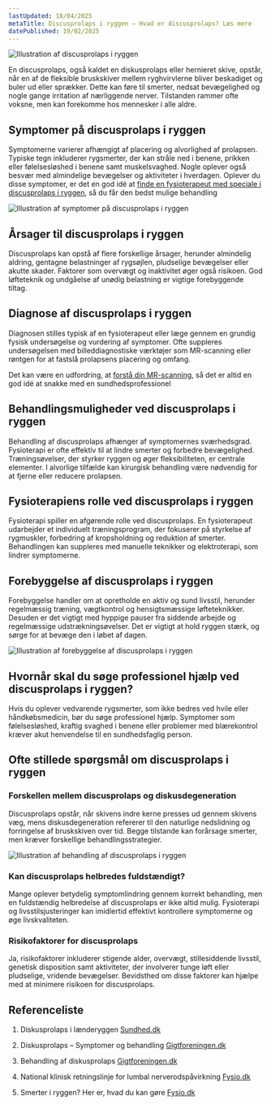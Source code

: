 ```yaml
---
lastUpdated: 18/04/2025
metaTitle: Discusprolaps i ryggen – Hvad er discusprolaps? Læs mere
datePublished: 19/02/2025
---
```


![Illustration af discusprolaps i ryggen](/images/articles/discusprolaps-ryggen-intro.png)

En discusprolaps, også kaldet en diskusprolaps eller hernieret skive, opstår, når en af de fleksible bruskskiver mellem ryghvirvlerne bliver beskadiget og buler ud eller sprækker. Dette kan føre til smerter, nedsat bevægelighed og nogle gange irritation af nærliggende nerver. Tilstanden rammer ofte voksne, men kan forekomme hos mennesker i alle aldre.


## Symptomer på discusprolaps i ryggen

Symptomerne varierer afhængigt af placering og alvorlighed af prolapsen. Typiske tegn inkluderer rygsmerter, der kan stråle ned i benene, prikken eller følelsesløshed i benene samt muskelsvaghed. Nogle oplever også besvær med almindelige bevægelser og aktiviteter i hverdagen. Oplever du disse symptomer, er det en god idé at [finde en fysioterapeut med speciale i discusprolaps i ryggen](https://www.fysfinder.dk/find/fysioterapeut/danmark/discusprolaps-i-ryggen), så du får den bedst mulige behandling

![Illustration af symptomer på discusprolaps i ryggen](/images/articles/discusprolaps-ryggen-symptomer.png)


## Årsager til discusprolaps i ryggen

Discusprolaps kan opstå af flere forskellige årsager, herunder almindelig aldring, gentagne belastninger af rygsøjlen, pludselige bevægelser eller akutte skader. Faktorer som overvægt og inaktivitet øger også risikoen. God løfteteknik og undgåelse af unødig belastning er vigtige forebyggende tiltag.


## Diagnose af discusprolaps i ryggen

Diagnosen stilles typisk af en fysioterapeut eller læge gennem en grundig fysisk undersøgelse og vurdering af symptomer. Ofte suppleres undersøgelsen med billeddiagnostiske værktøjer som MR-scanning eller røntgen for at fastslå prolapsens placering og omfang.

Det kan være en udfordring, at [forstå din MR-scanning](https://www.fysfinder.dk/mr-scanning), så det er altid en god idé at snakke med en sundhedsprofessionel


## Behandlingsmuligheder ved discusprolaps i ryggen

Behandling af discusprolaps afhænger af symptomernes sværhedsgrad. Fysioterapi er ofte effektiv til at lindre smerter og forbedre bevægelighed. Træningsøvelser, der styrker ryggen og øger fleksibiliteten, er centrale elementer. I alvorlige tilfælde kan kirurgisk behandling være nødvendig for at fjerne eller reducere prolapsen.


## Fysioterapiens rolle ved discusprolaps i ryggen

Fysioterapi spiller en afgørende rolle ved discusprolaps. En fysioterapeut udarbejder et individuelt træningsprogram, der fokuserer på styrkelse af rygmuskler, forbedring af kropsholdning og reduktion af smerter. Behandlingen kan suppleres med manuelle teknikker og elektroterapi, som lindrer symptomerne.


## Forebyggelse af discusprolaps i ryggen

Forebyggelse handler om at opretholde en aktiv og sund livsstil, herunder regelmæssig træning, vægtkontrol og hensigtsmæssige løfteteknikker. Desuden er det vigtigt med hyppige pauser fra siddende arbejde og regelmæssige udstrækningsøvelser. Det er vigtigt at hold ryggen stærk, og sørge for at bevæge den i løbet af dagen.

![Illustration af forebyggelse af discusprolaps i ryggen](/images/articles/discusprolaps-ryggen-forebyggelse.png)


## Hvornår skal du søge professionel hjælp ved discusprolaps i ryggen?

Hvis du oplever vedvarende rygsmerter, som ikke bedres ved hvile eller håndkøbsmedicin, bør du søge professionel hjælp. Symptomer som følelsesløshed, kraftig svaghed i benene eller problemer med blærekontrol kræver akut henvendelse til en sundhedsfaglig person.


## Ofte stillede spørgsmål om discusprolaps i ryggen


### **Forskellen mellem discusprolaps og diskusdegeneration** 

Discusprolaps opstår, når skivens indre kerne presses ud gennem skivens væg, mens diskusdegeneration refererer til den naturlige nedslidning og forringelse af bruskskiven over tid. Begge tilstande kan forårsage smerter, men kræver forskellige behandlingsstrategier.


![Illustration af behandling af discusprolaps i ryggen](/images/articles/discusprolaps-ryggen-behandling.png)

### **Kan discusprolaps helbredes fuldstændigt?** 

Mange oplever betydelig symptomlindring gennem korrekt behandling, men en fuldstændig helbredelse af discusprolaps er ikke altid mulig. Fysioterapi og livsstilsjusteringer kan imidlertid effektivt kontrollere symptomerne og øge livskvaliteten.


### **Risikofaktorer for discusprolaps** 

Ja, risikofaktorer inkluderer stigende alder, overvægt, stillesiddende livsstil, genetisk disposition samt aktiviteter, der involverer tunge løft eller pludselige, vridende bevægelser. Bevidsthed om disse faktorer kan hjælpe med at minimere risikoen for discusprolaps.


## Referenceliste

1) Diskusprolaps i lænderyggen
[Sundhed.dk](https://www.sundhed.dk/borger/patienthaandbogen/hjerne-og-nerver/sygdomme/ryg-og-nakke-sygdomme/diskusprolaps-i-laenderyggen/)​

2) Diskusprolaps – Symptomer og behandling
[Gigtforeningen.dk](https://www.gigtforeningen.dk/viden-om-gigt/diagnoser/diskusprolaps/symptomer-ved-diskusprolaps/)​

3) Behandling af diskusprolaps
[Gigtforeningen.dk](https://www.gigtforeningen.dk/viden-om-gigt/diagnoser/diskusprolaps/behandling-af-diskusprolaps/)​

4) National klinisk retningslinje for lumbal nerverodspåvirkning
[Fysio.dk](https://www.fysio.dk/fafo/faglige-anbefalinger/kliniske-retningslinjer/publicerede-kliniske-retningslinjer/muskuloskeletale-lidelser/lumbal-nerverod)​

5. Smerter i ryggen? Her er, hvad du kan gøre
[Fysio.dk](https://www.fysio.dk/guide-til-et-liv-i-bevagelse/smerter-i-ryggen-her-er-hvad-du-kan-gore)
